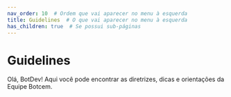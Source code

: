 ```yaml
---
nav_order: 10  # Ordem que vai aparecer no menu à esquerda
title: Guidelines  # O que vai aparecer no menu à esquerda
has_children: true  # Se possui sub-páginas
---
```

# Guidelines

Olá, BotDev! Aqui você pode encontrar as diretrizes, dicas e orientações da Equipe Botcem.
